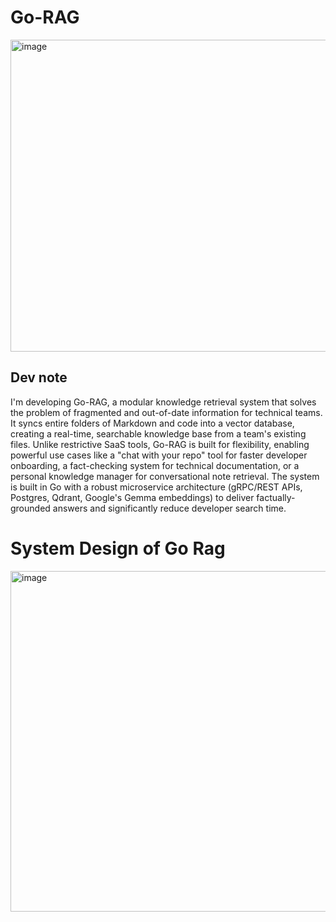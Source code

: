 # Go-RAG
<img width="1024" height="499" alt="image" src="https://github.com/user-attachments/assets/5af110ed-31b8-429d-b234-c981db69518a" />

## Dev note
I'm developing Go-RAG, a modular knowledge retrieval system that solves the problem of fragmented and out-of-date information for technical teams. It syncs entire folders of Markdown and code into a vector database, creating a real-time, searchable knowledge base from a team's existing files. Unlike restrictive SaaS tools, Go-RAG is built for flexibility, enabling powerful use cases like a "chat with your repo" tool for faster developer onboarding, a fact-checking system for technical documentation, or a personal knowledge manager for conversational note retrieval. The system is built in Go with a robust microservice architecture (gRPC/REST APIs, Postgres, Qdrant, Google's Gemma embeddings) to deliver factually-grounded answers and significantly reduce developer search time.

# System Design of Go Rag
<img width="903" height="545" alt="image" src="https://github.com/user-attachments/assets/e8a413ef-8188-49ba-9b02-64f1d09312f5" />
